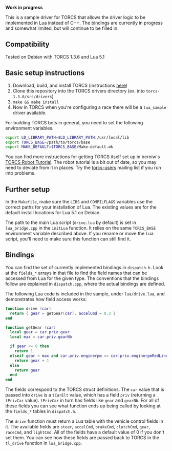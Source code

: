 **Work in progress**

This is a sample driver for TORCS that allows the driver logic to be implemented in Lua instead of C++. The bindings are currently in progress and somewhat limited, but will continue to be filled in.

## Compatibility

Tested on Debian with TORCS 1.3.6 and Lua 5.1

## Basic setup instructions

1. Download, build, and install TORCS (instructions [here](http://torcs.sourceforge.net/index.php?name=Sections&op=viewarticle&artid=3))
2. Clone this repository into the TORCS drivers directory (ex. into `torcs-1.3.6/src/drivers`)
3. `make && make install`
4. Now in TORCS when you're configuring a race there will be a `lua_sample` driver available.

For building TORCS bots in general, you need to set the following environment variables.

```bash
export LD_LIBRARY_PATH=$LD_LIBRARY_PATH:/usr/local/lib
export TORCS_BASE=/path/to/torcs/base
export MAKE_DEFAULT=$TORCS_BASE/Make-default.mk
```

You can find more instructions for getting TORCS itself set up in berniw's
[TORCS Robot Tutorial](http://www.berniw.org/tutorials/robot/tutorial.html).
The robot tutorial is a bit out of date, so you may need to deviate from it in places. Try the
[torcs-users](http://sourceforge.net/p/torcs/mailman/torcs-users/) mailing list if you run into problems.

## Further setup

In the `Makefile`, make sure the `LIBS` and `COMPILFLAGS` variables use the correct paths for your installation of Lua.
The existing values are for the default install locations for Lua 5.1 on Debian.

The path to the main Lua script (`drive.lua` by default) is set in `lua_bridge.cpp` in the `initLua` function. It relies on the same `TORCS_BASE` environment variable described above. If you rename or move the Lua script, you'll need to make sure this function can still find it.

## Bindings

You can find the set of currently implemented bindings in `dispatch.h`. Look at the `fields_*` arrays in that file to find the field names that can be accessed from Lua for the given type. The conventions that the bindings follow are explained in `dispatch.cpp`, where the actual bindings are defined.

The following Lua code is included in the sample, under `lua/drive.lua`, and demonstrates how field access works:

```lua
function drive (car)
  return { gear = getGear(car), accelCmd = 0.3 }
end

function getGear (car)
  local gear = car.priv.gear
  local max = car.priv.gearNb

  if gear <= 0 then
    return 1
  elseif gear < max and car.priv.enginerpm >= car.priv.enginerpmRedLine then
    return gear + 1
  else
    return gear
  end
end
```

The fields correspond to the TORCS struct definitions. The `car` value that is passed into `drive` is a `tCarElt` value, which has a field `priv` (returning a `tPrivCar` value). `tPrivCar` in turn has fields like `gear` and `gearNb`. For all of these fields you can see what function ends up being called by looking at the `fields_*` tables in `dispatch.h`.

The `drive` function must return a Lua table with the vehicle control fields in it. The available fields are `steer`, `accelCmd`, `brakeCmd`, `clutchCmd`, `gear`, `raceCmd`, and `lightCmd`. All of the fields have a default value of 0 if you don't set them. You can see how these fields are passed back to TORCS in the `tl_drive` function in `lua_bridge.cpp`.
